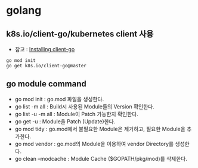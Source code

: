 # golang

## k8s.io/client-go/kubernetes client 사용

* 참고 : [Installing client-go](https://github.com/kubernetes/client-go/blob/master/INSTALL.md#enabling-go-modules)

```
go mod init
go get k8s.io/client-go@master
```

## go module command

* go mod init : go.mod 파일을 생성한다.
* go list -m all : Build시 사용된 Module들의 Version 확인한다.
* go list -u -m all : Module이 Patch 가능한지 확인한다.
* go get -u : Module을 Patch (Update)한다.
* go mod tidy : go.mod에서 불필요한 Module은 제거하고, 필요한 Module을 추가한다.
* go mod vendor : go.mod의 Module을 이용하여 vendor Directory를 생성한다.
* go clean –modcache : Module Cache ($GOPATH/pkg/mod)를 삭제한다.